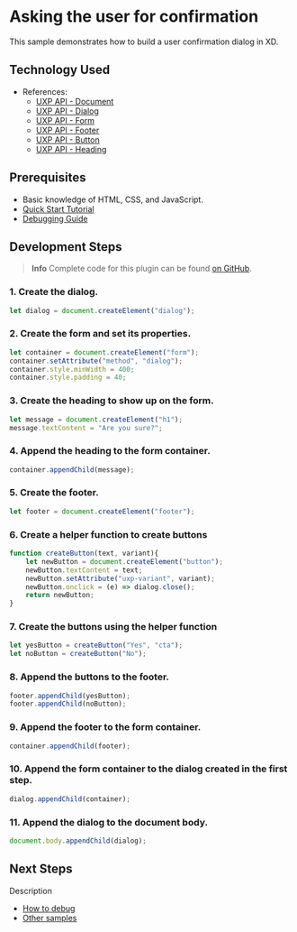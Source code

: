 # Asking the user for confirmation

This sample demonstrates how to build a user confirmation dialog in XD.


## Technology Used
- References: 
	- [UXP API - Document](/reference/uxp/class/Document.md)
	- [UXP API - Dialog](/reference/uxp/class/HTMLDialogElement.md)
	- [UXP API - Form](/reference/uxp/class/HTMLHtmlElement.md)
	- [UXP API - Footer](/reference/uxp/class/HTMLHtmlElement.md)
	- [UXP API - Button](/reference/uxp/class/HTMLButtonElement.md)	
	- [UXP API - Heading](/reference/uxp/class/HTMLHtmlElement.md)

## Prerequisites
- Basic knowledge of HTML, CSS, and JavaScript.
- [Quick Start Tutorial](/guides/quick-start-guide)
- [Debugging Guide](/guides/debugging-guide)

## Development Steps

> **Info**
> Complete code for this plugin can be found [on GitHub](https://github.com/AdobeXD/Plugin-Samples/tree/master/how-to-ask-user-for-confirmation).

### 1. Create the dialog.

```js
let dialog = document.createElement("dialog");
```

### 2. Create the form and set its properties.

```js
let container = document.createElement("form");
container.setAttribute("method", "dialog");
container.style.minWidth = 400;
container.style.padding = 40;
```

### 3. Create the heading to show up on the form.

```js
let message = document.createElement("h1");
message.textContent = "Are you sure?";
```

### 4. Append the heading to the form container. 

```js
container.appendChild(message);
```

### 5. Create the footer. 

```js
let footer = document.createElement("footer");
```

### 6. Create a helper function to create buttons

```js
function createButton(text, variant){
    let newButton = document.createElement("button");
    newButton.textContent = text;
    newButton.setAttribute("uxp-variant", variant);
    newButton.onclick = (e) => dialog.close();
    return newButton;
}
```

### 7. Create the buttons using the helper function

```js
let yesButton = createButton("Yes", "cta");
let noButton = createButton("No");
```

### 8. Append the buttons to the footer.

```js
footer.appendChild(yesButton);
footer.appendChild(noButton);
```

### 9. Append the footer to the form container.

```js
container.appendChild(footer);
```

### 10. Append the form container to the dialog created in the first step.

```js
dialog.appendChild(container);
```

### 11. Append the dialog to the document body.

```js
document.body.appendChild(dialog);
```

## Next Steps

Description

- [How to debug](/guides/debugging-guide)
- [Other samples](https://github.com/AdobeXD/Plugin-Samples)
